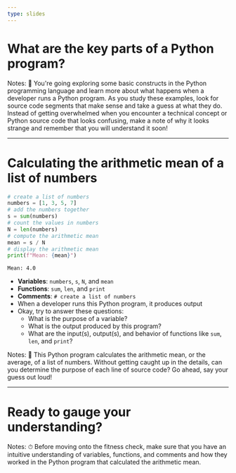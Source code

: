 ```yaml
---
type: slides
---
```


# What are the key parts of a Python program?

Notes: 👏 You're going exploring some basic constructs in the Python programming
language and learn more about what happens when a developer runs a Python
program. As you study these examples, look for source code segments that make
sense and take a guess at what they do. Instead of getting overwhelmed when you
encounter a technical concept or Python source code that looks confusing, make a
note of why it looks strange and remember that you will understand it soon!

---

# Calculating the arithmetic mean of a list of numbers

```python
# create a list of numbers
numbers = [1, 3, 5, 7]
# add the numbers together
s = sum(numbers)
# count the values in numbers
N = len(numbers)
# compute the arithmetic mean
mean = s / N
# display the arithmetic mean
print(f"Mean: {mean}")
```

```out
Mean: 4.0
```

- **Variables**: `numbers`, `s`, `N`, and `mean`
- **Functions**: `sum`, `len`, and `print`
- **Comments**: `# create a list of numbers`
- When a developer runs this Python program, it produces output
- Okay, try to answer these questions:
  - What is the purpose of a variable?
  - What is the output produced by this program?
  - What are the input(s), output(s), and behavior of functions like `sum`,
  `len`, and `print`?

Notes: 🤩 This Python program calculates the arithmetic mean, or the average, of
a list of numbers. Without getting caught up in the details, can you determine
the purpose of each line of source code? Go ahead, say your guess out loud!

---

# Ready to gauge your understanding?

Notes: ⏱  Before moving onto the fitness check, make sure that you have an
intuitive understanding of variables, functions, and comments and how they
worked in the Python program that calculated the arithmetic mean.
